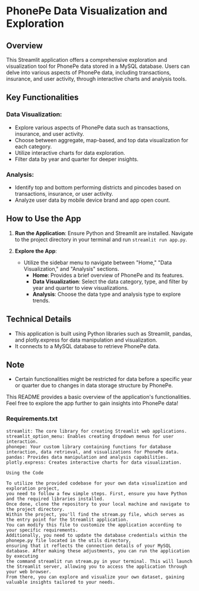 # PhonePe Data Visualization and Exploration

## Overview

This Streamlit application offers a comprehensive exploration and visualization tool for PhonePe data stored in a MySQL database. Users can delve into various aspects of PhonePe data, including transactions, insurance, and user activity, through interactive charts and analysis tools.

## Key Functionalities

### Data Visualization:

- Explore various aspects of PhonePe data such as transactions, insurance, and user activity.
- Choose between aggregate, map-based, and top data visualization for each category.
- Utilize interactive charts for data exploration.
- Filter data by year and quarter for deeper insights.

### Analysis:

- Identify top and bottom performing districts and pincodes based on transactions, insurance, or user activity.
- Analyze user data by mobile device brand and app open count.

## How to Use the App

1. **Run the Application**: Ensure Python and Streamlit are installed. Navigate to the project directory in your terminal and run `streamlit run app.py`.
   
2. **Explore the App**:
   - Utilize the sidebar menu to navigate between "Home," "Data Visualization," and "Analysis" sections.
     - **Home**: Provides a brief overview of PhonePe and its features.
     - **Data Visualization**: Select the data category, type, and filter by year and quarter to view visualizations.
     - **Analysis**: Choose the data type and analysis type to explore trends.

## Technical Details

- This application is built using Python libraries such as Streamlit, pandas, and plotly.express for data manipulation and visualization.
- It connects to a MySQL database to retrieve PhonePe data.

## Note

- Certain functionalities might be restricted for data before a specific year or quarter due to changes in data storage structure by PhonePe.

This README provides a basic overview of the application's functionalities. Feel free to explore the app further to gain insights into PhonePe data!

### Requirements.txt

```plaintext
streamlit: The core library for creating Streamlit web applications.
streamlit_option_menu: Enables creating dropdown menus for user interaction.
phonepe: Your custom library containing functions for database interaction, data retrieval, and visualizations for PhonePe data.
pandas: Provides data manipulation and analysis capabilities.
plotly.express: Creates interactive charts for data visualization.

Using the Code

To utilize the provided codebase for your own data visualization and exploration project,
you need to follow a few simple steps. First, ensure you have Python and the required libraries installed.
Once done, clone the repository to your local machine and navigate to the project directory.
Within the project, you'll find the stream.py file, which serves as the entry point for the Streamlit application. 
You can modify this file to customize the application according to your specific requirements. 
Additionally, you need to update the database credentials within the phonepe.py file located in the utils directory, 
ensuring that it reflects the connection details of your MySQL database. After making these adjustments, you can run the application by executing 
the command streamlit run stream.py in your terminal. This will launch the Streamlit server, allowing you to access the application through your web browser.
From there, you can explore and visualize your own dataset, gaining valuable insights tailored to your needs.
